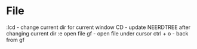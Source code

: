 # File

:lcd - change current dir for current window
CD - update NEERDTREE after changing current dir
:e open file
gf - open file under cursor 
ctrl + o - back from gf  

